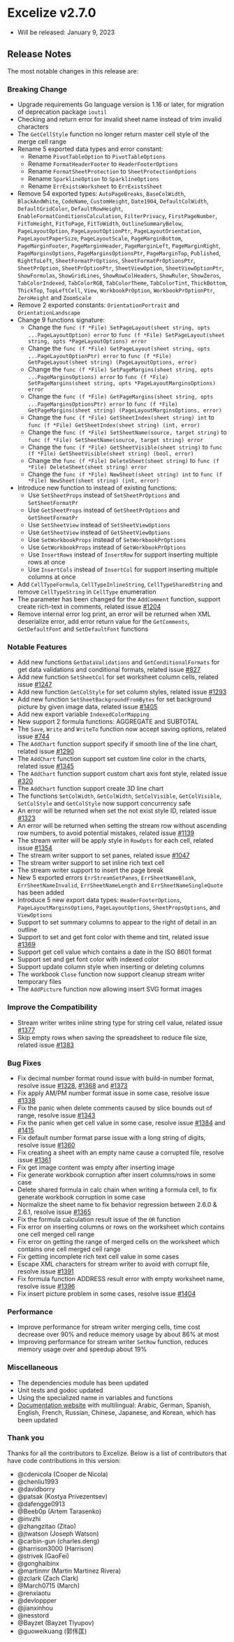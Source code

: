 # Excelize v2.7.0

* Will be released: January 9, 2023

## Release Notes

The most notable changes in this release are:

### Breaking Change

* Upgrade requirements Go language version is 1.16 or later, for migration of deprecation package `ioutil`
* Checking and return error for invalid sheet name instead of trim invalid characters
* The `GetCellStyle` function no longer return master cell style of the merge cell range
* Rename 5 exported data types and error constant:
  * Rename `PivotTableOption` to `PivotTableOptions`
  * Rename `FormatHeaderFooter` to `HeaderFooterOptions`
  * Rename `FormatSheetProtection` to `SheetProtectionOptions`
  * Rename `SparklineOption` to `SparklineOptions`
  * Rename `ErrExistsWorksheet` to `ErrExistsSheet`
* Remove 54 exported types: `AutoPageBreaks`, `BaseColWidth`, `BlackAndWhite`, `CodeName`, `CustomHeight`, `Date1904`, `DefaultColWidth`, `DefaultGridColor`, `DefaultRowHeight`, `EnableFormatConditionsCalculation`, `FilterPrivacy`, `FirstPageNumber`, `FitToHeight`, `FitToPage`, `FitToWidth`, `OutlineSummaryBelow`, `PageLayoutOption`, `PageLayoutOptionPtr`, `PageLayoutOrientation`, `PageLayoutPaperSize`, `PageLayoutScale`, `PageMarginBottom`, `PageMarginFooter`, `PageMarginHeader`, `PageMarginLeft`, `PageMarginRight`, `PageMarginsOptions`, `PageMarginsOptionsPtr`, `PageMarginTop`, `Published`, `RightToLeft`, `SheetFormatPrOptions`, `SheetFormatPrOptionsPtr`, `SheetPrOption`, `SheetPrOptionPtr`, `SheetViewOption`, `SheetViewOptionPtr`, `ShowFormulas`, `ShowGridLines`, `ShowRowColHeaders`, `ShowRuler`, `ShowZeros`, `TabColorIndexed`, `TabColorRGB`, `TabColorTheme`, `TabColorTint`, `ThickBottom`, `ThickTop`, `TopLeftCell`, `View`, `WorkbookPrOption`, `WorkbookPrOptionPtr`, `ZeroHeight` and `ZoomScale`
* Remove 2 exported constants: `OrientationPortrait` and `OrientationLandscape`
* Change 9 functions signature:
  * Change the `func (f *File) SetPageLayout(sheet string, opts ...PageLayoutOption) error` to `func (f *File) SetPageLayout(sheet string, opts *PageLayoutOptions) error`
  * Change the `func (f *File) GetPageLayout(sheet string, opts ...PageLayoutOptionPtr) error` to `func (f *File) GetPageLayout(sheet string) (PageLayoutOptions, error)`
  * Change the `func (f *File) SetPageMargins(sheet string, opts ...PageMarginsOptions) error` to `func (f *File) SetPageMargins(sheet string, opts *PageLayoutMarginsOptions) error`
  * Change the `func (f *File) GetPageMargins(sheet string, opts ...PageMarginsOptionsPtr) error` to `func (f *File) GetPageMargins(sheet string) (PageLayoutMarginsOptions, error)`
  * Change the `func (f *File) GetSheetIndex(sheet string) int` to `func (f *File) GetSheetIndex(sheet string) (int, error)`
  * Change the `func (f *File) SetSheetName(source, target string)` to `func (f *File) SetSheetName(source, target string) error`
  * Change the `func (f *File) GetSheetVisible(sheet string)` to `func (f *File) GetSheetVisible(sheet string) (bool, error)`
  * Change the `func (f *File) DeleteSheet(sheet string)` to `func (f *File) DeleteSheet(sheet string) error`
  * Change the `func (f *File) NewSheet(sheet string) int` to `func (f *File) NewSheet(sheet string) (int, error)`
* Introduce new function to instead of existing functions:
  * Use `SetSheetProps` instead of `SetSheetPrOptions` and `SetSheetFormatPr`
  * Use `GetSheetProps` instead of `GetSheetPrOptions` and `GetSheetFormatPr`
  * Use `SetSheetView` instead of `SetSheetViewOptions`
  * Use `GetSheetView` instead of `GetSheetViewOptions`
  * Use `SetWorkbookProps` instead of `SetWorkbookPrOptions`
  * Use `GetWorkbookProps` instead of `GetWorkbookPrOptions`
  * Use `InsertRows` instead of `InsertRow` for support inserting multiple rows at once
  * Use `InsertCols` instead of `InsertCol` for support inserting multiple columns at once
* Add `CellTypeFormula`, `CellTypeInlineString`, `CellTypeSharedString` and remove `CellTypeString` in `CellType` enumeration
* The parameter has been changed for the `AddComment` function, support create rich-text in comments, related issue [#1204](https://github.com/xuri/excelize/issues/1204)
* Remove internal error log print, an error will be returned when XML deserialize error, add error return value for the `GetComments`, `GetDefaultFont` and `SetDefaultFont` functions

### Notable Features

* Add new functions `GetDataValidations` and `GetConditionalFormats` for get data validations and conditional formats, related issue [#827](https://github.com/xuri/excelize/issues/827)
* Add new function `SetSheetCol` for set worksheet column cells, related issue [#1247](https://github.com/xuri/excelize/issues/1247)
* Add new function `GetColStyle` for set column styles, related issue [#1293](https://github.com/xuri/excelize/issues/1293)
* Add new function `SetSheetBackgroundFromBytes` for set background picture by given image data, related issue [#1405](https://github.com/xuri/excelize/issues/1405)
* Add new export variable `IndexedColorMapping`
* New support 2 formula functions: AGGREGATE and SUBTOTAL
* The `Save`, `Write` and `WriteTo` function now accept saving options, related issue [#744](https://github.com/xuri/excelize/issues/744)
* The `AddChart` function support specify if smooth line of the line chart, related issue [#1290](https://github.com/xuri/excelize/issues/1290)
* The `AddChart` function support set custom line color in the charts, related issue [#1345](https://github.com/xuri/excelize/issues/1345)
* The `AddChart` function support custom chart axis font style, related issue [#320](https://github.com/xuri/excelize/issues/320)
* The `AddChart` function support create 3D line chart
* The functions `SetColWidth`, `GetColWidth`, `SetColVisible`, `GetColVisible`, `SetColStyle` and `GetColStyle` now support concurrency safe
* An error will be returned when set the not exist style ID, related issue [#1323](https://github.com/xuri/excelize/issues/1323)
* An error will be returned when setting the stream row without ascending row numbers, to avoid potential mistakes, related issue [#1139](https://github.com/xuri/excelize/issues/1139)
* The stream writer will be apply style in `RowOpts` for each cell, related issue [#1354](https://github.com/xuri/excelize/issues/1354)
* The stream writer support to set panes, related issue [#1047](https://github.com/xuri/excelize/issues/1047)
* The stream writer support to set inline rich text cell
* The stream writer support to insert the page break
* New 5 exported errors `ErrStreamSetPanes`, `ErrSheetNameBlank`, `ErrSheetNameInvalid`, `ErrSheetNameLength` and `ErrSheetNameSingleQuote` has been added
* Introduce 5 new export data types: `HeaderFooterOptions`, `PageLayoutMarginsOptions`, `PageLayoutOptions`, `SheetPropsOptions`, and `ViewOptions`
* Support to set summary columns to appear to the right of detail in an outline
* Support to set and get font color with theme and tint, related issue [#1369](https://github.com/xuri/excelize/issues/1369)
* Support get cell value which contains a date in the ISO 8601 format
* Support set and get font color with indexed color
* Support update column style when inserting or deleting columns
* The workbook `Close` function now support cleanup stream writer temporary files
* The `AddPicture` function now allowing insert SVG format images

### Improve the Compatibility

* Stream writer writes inline string type for string cell value, related issue [#1377](https://github.com/xuri/excelize/issues/1377)
* Skip empty rows when saving the spreadsheet to reduce file size, related issue [#1383](https://github.com/xuri/excelize/issues/1383)

### Bug Fixes

* Fix decimal number format round issue with build-in number format, resolve issue [#1328](https://github.com/xuri/excelize/issues/1328), [#1368](https://github.com/xuri/excelize/issues/1368) and [#1373](https://github.com/xuri/excelize/issues/1373)
* Fix apply AM/PM number format issue in some case, resolve issue [#1338](https://github.com/xuri/excelize/issues/1338)
* Fix the panic when delete comments caused by slice bounds out of range, resolve issue [#1343](https://github.com/xuri/excelize/issues/1343)
* Fix the panic when get cell value in some case, resolve issue [#1384](https://github.com/xuri/excelize/issues/1384) and [#1415](https://github.com/xuri/excelize/issues/1415)
* Fix default number format parse issue with a long string of digits, resolve issue [#1360](https://github.com/xuri/excelize/issues/1360)
* Fix creating a sheet with an empty name cause a corrupted file, resolve issue [#1361](https://github.com/xuri/excelize/issues/1361)
* Fix get image content was empty after inserting image
* Fix generate workbook corruption after insert columns/rows in some case
* Delete shared formula in calc chain when writing a formula cell, to fix generate workbook corruption in some case
* Normalize the sheet name to fix behavior regression between 2.6.0 & 2.6.1, resolve issue [#1365](https://github.com/xuri/excelize/issues/1365)
* Fix the formula calculation result issue of the `OR` function
* Fix error on inserting columns or rows on the worksheet which contains one cell merged cell range
* Fix error on getting the range of merged cells on the worksheet which contains one cell merged cell range
* Fix getting incomplete rich text cell value in some cases
* Escape XML characters for stream writer to avoid with corrupt file, resolve issue [#1391](https://github.com/xuri/excelize/issues/1391)
* Fix formula function ADDRESS result error with empty worksheet name, resolve issue [#1396](https://github.com/xuri/excelize/issues/1396)
* Fix insert picture problem in some cases, resolve issue [#1404](https://github.com/xuri/excelize/issues/1404)

### Performance

* Improve performance for stream writer merging cells, time cost decrease over 90% and reduce memory usage by about 86% at most
* Improving performance for stream writer `SetRow` function, reduces memory usage over and speedup about 19%

### Miscellaneous

* The dependencies module has been updated
* Unit tests and godoc updated
* Using the specialized name in variables and functions
* [Documentation website](https://xuri.me/excelize) with multilingual: Arabic, German, Spanish, English, French, Russian, Chinese, Japanese, and Korean, which has been updated

### Thank you

Thanks for all the contributors to Excelize. Below is a list of contributors that have code contributions in this version:

* @cdenicola (Cooper de Nicola)
* @chenliu1993
* @davidborry
* @patsak (Kostya Privezentsev)
* @dafengge0913
* @Beeb0p (Artem Tarasenko)
* @invzhi
* @zhangzitao (Zitao)
* @jtwatson (Joseph Watson)
* @carbin-gun (charles.deng)
* @harrison3000 (Harrison)
* @strivek (GaoFei)
* @gonghaibinx
* @martinmr (Martin Martinez Rivera)
* @zclark (Zach Clark)
* @March0715 (March)
* @renxiaotu
* @devloppper
* @jianxinhou
* @nesstord
* @Bayzet (Bayzet Tlyupov)
* @guoweikuang (郭伟匡)
